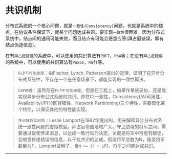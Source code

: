 # 共识机制

分布式系统的一个核心问题，就是`一致性(Consistency)`问题，也就是系统中的结点，在协议条件保证下，就某个问题达成共识。要实现`一致性`很困难，因为分布式系统中，结点间的通讯可能失败，而且结点有可能会恶意应答(拜占庭错误，即有结点伪造信息)。

在有`拜占庭错误`的系统中，可以使用的共识算法有`PBFT`，`PoW`等；在没有`拜占庭错误`的系统中，可以使用的共识算法有`Paxos`，`Raft`等。

> `FLP不可能原理`：由Fischer, Lynch, Patterson提出的定理，证明了在异步分布式系统中，不存在一个在任意场景下，都能实现的一致性算法。

> `CAP原理`：虽然存在`FLP不可能原理`，但是在工程上，如果作某些妥协，还是能实现异步分布公式系统的共识。即在C(一致性，Consistency)/A(可用性，Availability)/P(分区容错性，Network Partitioning)三个特性，需要弱化某个特性，以保证其他的特性能实现。

> `拜占庭将军问题`：Leslie Lamport在1982年提出的，用来解释异步分布式系统一致性问题的虚拟模型。拜占庭帝国地域广大，守卫边境的将军之间，需要通过信使传递消息，以达成一致行动的决定。关键是将军中可能有叛徒，会故意传递错误的信息，以干扰共识的达成。假设将军总数为N，叛变将军数量为F，Lamport证明了，当`N >= 3F + 1`时，将军之间能达成共识。

----------------------------------------


